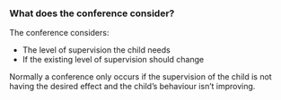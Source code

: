 ###  What does the conference consider?

The conference considers:

  * The level of supervision the child needs 
  * If the existing level of supervision should change 

Normally a conference only occurs if the supervision of the child is not
having the desired effect and the child’s behaviour isn’t improving.
